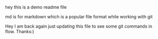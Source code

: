 hey this is a demo readme file

md is for markdown which is a popular file format while working with git

Hey I am back again just updating this file to see some git commands in flow. Thanks:)